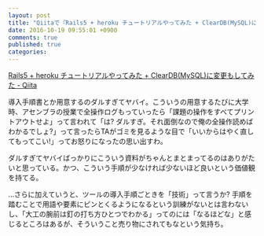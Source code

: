 ```yaml
---
layout: post
title: "Qiitaで『Rails5 + heroku チュートリアルやってみた + ClearDB(MySQL)に変更もしてみた』書きました"
date: 2016-10-19 09:55:01 +0900
comments: true
published: true
categories: 
---
```


[Rails5 + heroku チュートリアルやってみた + ClearDB(MySQL)に変更もしてみた - Qiita](http://qiita.com/PharaohKJ/items/a5185199ec80a93a070c)

導入手順書とか用意するのダルすぎてヤバイ。こういうの用意するたびに大学時、アセンブラの授業で全操作ログもっていったら「課題の操作をすべてプリントアウトせよ」って言われて「は? ダルすぎ。それ面倒なので俺の全操作読めばわかるでしょ?」って言ったらTAがゴミを見るような目で「いいからはやく直してもってこい!」ってお怒りになったの思い出すわ。

ダルすぎてヤバイばっかりにこういう資料がちゃんとまとまってるのはありがたいと思っている。かつ、こういう手順が少なければ少ないほど良いという価値観を持てる。

…さらに加えていうと、ツールの導入手順ごときを「技術」って言うか? 手順を踏むことで用語や要素にピンとくるようになるという訓練がないとは言わないし、「大工の腕前は釘の打ち方ひとつでわかる」ってのには「なるほどな」と感じるところはあるが、そういうこと売り物にされてもなという気持ち。
